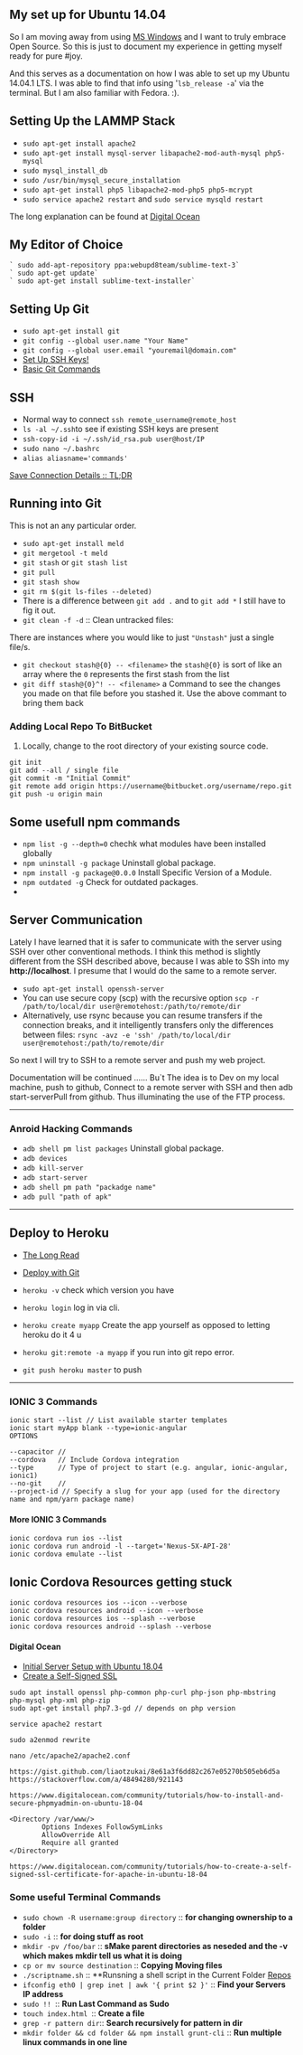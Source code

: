 ## My set up for Ubuntu 14.04 ##

So I am moving away from using [MS Windows](http://windows.microsoft.com) and I want to truly embrace Open Source. So this is just to document my experience in getting myself ready for pure #joy.

And this serves as a documentation on how I was able to set up my Ubuntu 14.04.1 LTS. I was able to find that info using '`lsb_release -a`' via the terminal. But I am also familiar with Fedora. :).

## Setting Up the LAMMP Stack ##
- `sudo apt-get install apache2`
- `sudo apt-get install mysql-server libapache2-mod-auth-mysql php5-mysql`
- `sudo mysql_install_db`
- `sudo /usr/bin/mysql_secure_installation`
- `sudo apt-get install php5 libapache2-mod-php5 php5-mcrypt`
- `sudo service apache2 restart` and `sudo service mysqld restart`

The long explanation can be found at [Digital Ocean](https://www.digitalocean.com/community/tutorials/how-to-install-linux-apache-mysql-php-lamp-stack-on-ubuntu)

## My Editor of Choice ##
```
` sudo add-apt-repository ppa:webupd8team/sublime-text-3`
` sudo apt-get update`
` sudo apt-get install sublime-text-installer`
```

## Setting Up Git ##
- `sudo apt-get install git` 
- `git config --global user.name "Your Name"`
- `git config --global user.email "youremail@domain.com"`
- [Set Up SSH Keys!](https://help.github.com/articles/generating-ssh-keys/#platform-linux)
- [Basic Git Commands](http://rogerdudler.github.io/git-guide/)


## SSH ##

- Normal way to connect `ssh remote_username@remote_host`
- `ls -al ~/.ssh`to see if existing SSH keys are present
- `ssh-copy-id -i ~/.ssh/id_rsa.pub user@host/IP`
- `sudo nano ~/.bashrc`
- `alias aliasname='commands'`

[Save Connection Details :: TL;DR](http://nerderati.com/2011/03/17/simplify-your-life-with-an-ssh-config-file/)


## Running into Git ##
This is not an any particular order.

- `sudo apt-get install meld`
- `git mergetool -t meld`
- `git stash` or `git stash list`
- `git pull`
- `git stash show`
- `git rm $(git ls-files --deleted)`
- There is a difference between `git add .` and to `git add *` I still have to fig it out.
- `git clean -f -d` :: Clean untracked files:

There are instances where you would like to just `"Unstash"` just a single file/s.
- `git checkout stash@{0} -- <filename>` the `stash@{0}` is sort of  like an array where the `0` represents the first stash from the list
- `git diff stash@{0}^! -- <filename>` a Command to see the changes you made on that file before you stashed it. Use the above commant to bring them back 

### Adding Local Repo To BitBucket
1. Locally, change to the root directory of your existing source code.

```
git init
git add --all / single file
git commit -m "Initial Commit"
git remote add origin https://username@bitbucket.org/username/repo.git
git push -u origin main
```

## Some usefull npm commands ##
- `npm list -g --depth=0` chechk what modules have been installed globally
- `npm uninstall -g package` Uninstall global package.
- `npm install -g package@0.0.0` Install Specific Version of a Module.
- `npm outdated -g` Check for outdated packages.
- 

## Server Communication ##
Lately I have learned that it is safer to communicate with the server using SSH over other conventional methods.
I think this method is slightly different from the SSH described above, because I was able to SSh into my **http://localhost**. I presume that I would do the same to a remote server.

- `sudo apt-get install openssh-server`
- You can use secure copy (scp) with the recursive option `scp -r /path/to/local/dir user@remotehost:/path/to/remote/dir`
- Alternatively, use rsync because you can resume transfers if the connection breaks, and it intelligently transfers only the differences between files: `rsync -avz -e 'ssh' /path/to/local/dir user@remotehost:/path/to/remote/dir`

So next I will try to SSH to a remote server and push my web project.

Documentation will be continued ...... Bu`t The idea is to Dev on my local machine, push to github, Connect to a remote server with SSH and then adb start-serverPull from github. Thus illuminating the use of the FTP process.

<hr>

### Anroid Hacking Commands
- `adb shell pm list packages` Uninstall global package.
- `adb devices`
- `adb kill-server`
- `adb start-server`
- `adb shell pm path "packadge name"`
- `adb pull "path of apk"`

<hr>

## Deploy to Heroku ##
- [The Long Read](https://devcenter.heroku.com/articles/deploying-nodejs)
- [Deploy with Git](https://devcenter.heroku.com/articles/git)

- `heroku -v` check which version you have
- `heroku login` log in via cli.
- `heroku create myapp` Create the app yourself as opposed to letting heroku do it 4 u
- `heroku git:remote -a myapp` if you run into git repo error.
- `git push heroku master` to push 

<hr>

### IONIC 3 Commands ###
```
ionic start --list // List available starter templates
ionic start myApp blank --type=ionic-angular
OPTIONS

--capacitor // 
--cordova   // Include Cordova integration
--type      // Type of project to start (e.g. angular, ionic-angular, ionic1)
--no-git    // 
--project-id // Specify a slug for your app (used for the directory name and npm/yarn package name)
```
#### More IONIC 3 Commands
```
ionic cordova run ios --list
ionic cordova run android -l --target='Nexus-5X-API-28'
ionic cordova emulate --list
```
## Ionic Cordova Resources getting stuck
```
ionic cordova resources ios --icon --verbose
ionic cordova resources android --icon --verbose
ionic cordova resources ios --splash --verbose
ionic cordova resources android --splash --verbose
```
#### Digital Ocean
- [Initial Server Setup with Ubuntu 18.04](https://www.digitalocean.com/community/tutorials/initial-server-setup-with-ubuntu-18-04)
- [Create a Self-Signed SSL](https://www.digitalocean.com/community/tutorials/how-to-create-a-self-signed-ssl-certificate-for-apache-in-ubuntu-18-04)
```
sudo apt install openssl php-common php-curl php-json php-mbstring php-mysql php-xml php-zip
sudo apt-get install php7.3-gd // depends on php version

service apache2 restart

sudo a2enmod rewrite

nano /etc/apache2/apache2.conf

https://gist.github.com/liaotzukai/8e61a3f6dd82c267e05270b505eb6d5a
https://stackoverflow.com/a/48494280/921143

https://www.digitalocean.com/community/tutorials/how-to-install-and-secure-phpmyadmin-on-ubuntu-18-04

<Directory /var/www/>
        Options Indexes FollowSymLinks
        AllowOverride All
        Require all granted
</Directory>

https://www.digitalocean.com/community/tutorials/how-to-create-a-self-signed-ssl-certificate-for-apache-in-ubuntu-18-04
```

### Some useful Terminal Commands ###
- `sudo chown -R username:group directory` :: **for changing ownership to a folder**
- `sudo -i` :: **for doing stuff as root**
- `mkdir -pv /foo/bar` :: **sMake parent directories as neseded and the -v which makes mkdir tell us what it is doing**
- `cp or mv source destination` :: **Copying Moving files**
- `./scriptname.sh`  ::  **Runsning a shell script in the Current Folder [Repos](https://gist.github.com/robwierzbowski/5430952)
- `ifconfig eth0 | grep inet | awk '{ print $2 }'` :: **Find your Servers IP address**
- `sudo !! `:: **Run Last Command as Sudo**
- `touch index.html `:: **Create a file**
- `grep -r pattern dir`:: **Search recursively for pattern in dir**
- `mkdir folder && cd folder && npm install grunt-cli` :: **Run multiple linux commands in one line**
